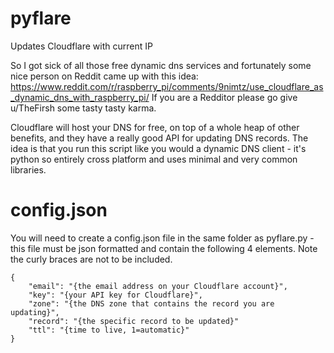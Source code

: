 # pyflare
Updates Cloudflare with current IP

So I got sick of all those free dynamic dns services and fortunately some nice person on Reddit came up with this idea:
https://www.reddit.com/r/raspberry_pi/comments/9nimtz/use_cloudflare_as_dynamic_dns_with_raspberry_pi/
If you are a Redditor please go give u/TheFirsh some tasty tasty karma.

 Cloudflare will host your DNS for free, on top of a whole heap of other benefits, and they have a really good API for updating DNS records. The idea is that you run this script like you would a dynamic DNS client - it's python so entirely cross platform and uses minimal and very common libraries.

# config.json

You will need to create a config.json file in the same folder as pyflare.py - this file must be json formatted and contain the following 4 elements.
Note the curly braces are not to be included.
```
{
	"email": "{the email address on your Cloudflare account}",
	"key": "{your API key for Cloudflare}",
	"zone": "{the DNS zone that contains the record you are updating}",
	"record": "{the specific record to be updated}"
	"ttl": "{time to live, 1=automatic}"
}
```

